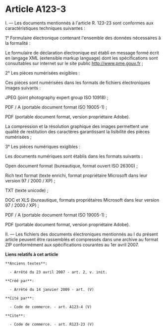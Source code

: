 # Article A123-3

I. ― Les documents mentionnés à l'article R. 123-23 sont conformes aux caractéristiques techniques suivantes :

1° Formulaire électronique contenant l'ensemble des données nécessaires à la formalité :

Le formulaire de déclaration électronique est établi en message formé écrit en langage XML (extensible markup language) dont
les spécifications sont consultables sur internet sur le site public  http://www.pme.gouv.fr ; 

2° Les pièces numérisées exigibles : 

Ces pièces sont numérisées dans les formats de fichiers électroniques images suivants : 

JPEG (joint photography expert group ISO 10918) ; 

PDF / A (portable document format ISO 19005-1) ; 

PDF (portable document format, version propriétaire Adobe). 

La compression et la résolution graphique des images permettent une qualité de restitution des caractères garantissant la
lisibilité des pièces numérisées ; 

3° Les pièces numériques exigibles : 

Les documents numériques sont établis dans les formats suivants : 

Open document format (bureautique, format ouvert ISO 26300) ;

Rich text format (texte enrichi, format propriétaire Microsoft dans leur version 97 / 2000 / XP) ; 

TXT (texte unicode) ; 

DOC et XLS (bureautique, formats propriétaires Microsoft dans leur version 97 / 2000 / XP) ; 

PDF / A (portable document format ISO 19005-1) ; 

PDF (portable document format, version propriétaire Adobe). 

II. ― Les fichiers des documents électroniques mentionnés au I du présent article peuvent être rassemblés et compressés dans
une archive au format ZIP conformément aux spécifications courantes au 1er avril 2007.

**Liens relatifs à cet article**

	**Anciens textes**:

	  - Arrêté du 23 avril 2007 - art. 2, v. init.

	**Créé par**:

	  - Arrêté du 14 janvier 2009 - art. (V)

	**Cité par**:

	  - Code de commerce. - art. A123-4 (V)

	**Cite**:

	  - Code de commerce. - art. R123-23 (V)
